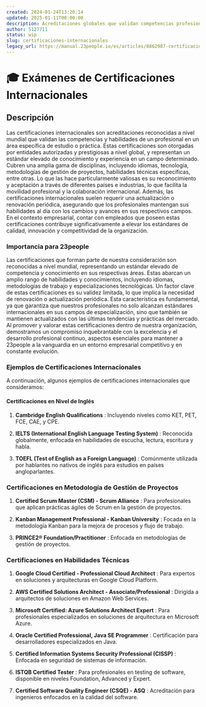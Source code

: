 ```yaml
---
created: 2024-01-24T13:20:14
updated: 2025-01-11T00:00:00
description: Acreditaciones globales que validan competencias profesionales en diversas áreas, esenciales para la calidad y competitividad en 23people.
author: 5127711
status: wip
slug: certificaciones-internacionales
legacy_url: https://manual.23people.io/es/articles/8862987-certificaciones-internacionales
---
```


# 🎓 Exámenes de Certificaciones Internacionales

## **Descripción**

Las certificaciones internacionales son acreditaciones reconocidas a nivel
mundial que validan las competencias y habilidades de un profesional en un
área específica de estudio o práctica. Estas certificaciones son otorgadas por
entidades autorizadas y prestigiosas a nivel global, y representan un estándar
elevado de conocimiento y experiencia en un campo determinado. Cubren una
amplia gama de disciplinas, incluyendo idiomas, tecnología, metodologías de
gestión de proyectos, habilidades técnicas específicas, entre otras. Lo que
las hace particularmente valiosas es su reconocimiento y aceptación a través
de diferentes países e industrias, lo que facilita la movilidad profesional y
la colaboración internacional. Además, las certificaciones internacionales
suelen requerir una actualización o renovación periódica, asegurando que los
profesionales mantengan sus habilidades al día con los cambios y avances en
sus respectivos campos. En el contexto empresarial, contar con empleados que
poseen estas certificaciones contribuye significativamente a elevar los
estándares de calidad, innovación y competitividad de la organización.

### Importancia para 23people

Las certificaciones que forman parte de nuestra consideración son reconocidas
a nivel mundial, representando un estándar elevado de competencia y
conocimiento en sus respectivas áreas. Estas abarcan un amplio rango de
habilidades y conocimientos, incluyendo idiomas, metodologías de trabajo y
especializaciones tecnológicas. Un factor clave de estas certificaciones es su
validez limitada, lo que implica la necesidad de renovación o actualización
periódica. Esta característica es fundamental, ya que garantiza que nuestros
profesionales no solo alcanzan estándares internacionales en sus campos de
especialización, sino que también se mantienen actualizados con las últimas
tendencias y prácticas del mercado. Al promover y valorar estas
certificaciones dentro de nuestra organización, demostramos un compromiso
inquebrantable con la excelencia y el desarrollo profesional continuo,
aspectos esenciales para mantener a 23people a la vanguardia en un entorno
empresarial competitivo y en constante evolución.

### Ejemplos de Certificaciones Internacionales

A continuación, algunos ejemplos de certificaciones internacionales que
consideramos:

#### Certificaciones en Nivel de Inglés

  1. **Cambridge English Qualifications** : Incluyendo niveles como KET, PET, FCE, CAE, y CPE.

  2. **IELTS (International English Language Testing System)** : Reconocida globalmente, enfocada en habilidades de escucha, lectura, escritura y habla.

  3. **TOEFL (Test of English as a Foreign Language)** : Comúnmente utilizada por hablantes no nativos de inglés para estudios en países angloparlantes.

### Certificaciones en Metodología de Gestión de Proyectos

  1. **Certified Scrum Master (CSM) - Scrum Alliance** : Para profesionales que aplican prácticas ágiles de Scrum en la gestión de proyectos.

  2. **Kanban Management Professional - Kanban University** : Focada en la metodología Kanban para la mejora de procesos y flujo de trabajo.

  3. **PRINCE2® Foundation/Practitioner** : Enfocada en metodologías de gestión de proyectos.

### Certificaciones en Habilidades Técnicas

  1. **Google Cloud Certified - Professional Cloud Architect** : Para expertos en soluciones y arquitecturas en Google Cloud Platform.

  2. **AWS Certified Solutions Architect - Associate/Professional** : Dirigida a arquitectos de soluciones en Amazon Web Services.

  3. **Microsoft Certified: Azure Solutions Architect Expert** : Para profesionales especializados en soluciones de arquitectura en Microsoft Azure.

  4. **Oracle Certified Professional, Java SE Programmer** : Certificación para desarrolladores especializados en Java.

  5. **Certified Information Systems Security Professional (CISSP)** : Enfocada en seguridad de sistemas de información.

  6. **ISTQB Certified Tester** : Para profesionales en testing de software, disponible en niveles Foundation, Advanced y Expert.

  7. **Certified Software Quality Engineer (CSQE) - ASQ** : Acreditación para ingenieros enfocados en la calidad del software.
